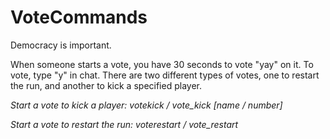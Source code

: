 # VoteCommands
Democracy is important.

When someone starts a vote, you have 30 seconds to vote "yay" on it. To vote, type "y" in chat.
There are two different types of votes, one to restart the run, and another to kick a specified player.

*Start a vote to kick a player: votekick / vote_kick [name / number]*

*Start a vote to restart the run: voterestart / vote_restart*
